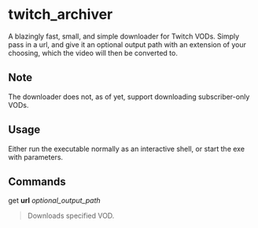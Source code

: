 # twitch_archiver

A blazingly fast, small, and simple downloader for Twitch VODs.
Simply pass in a url, and give it an optional output path with an extension of your choosing, which the video will then be converted to.

## Note

The downloader does not, as of yet, support downloading subscriber-only VODs.

## Usage

Either run the executable normally as an interactive shell, or start the exe with parameters.

## Commands

get **url** _optional_output_path_

> Downloads specified VOD.
